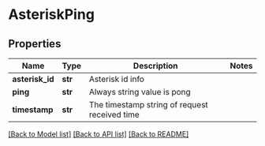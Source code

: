 # AsteriskPing

## Properties
Name | Type | Description | Notes
------------ | ------------- | ------------- | -------------
**asterisk_id** | **str** | Asterisk id info | 
**ping** | **str** | Always string value is pong | 
**timestamp** | **str** | The timestamp string of request received time | 

[[Back to Model list]](../README.md#documentation-for-models) [[Back to API list]](../README.md#documentation-for-api-endpoints) [[Back to README]](../README.md)


